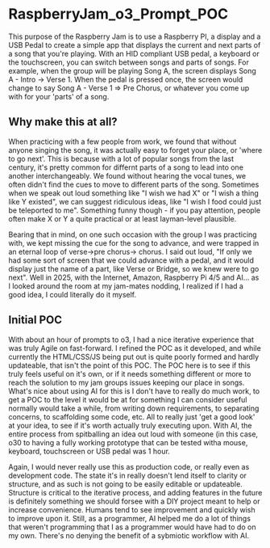 # RaspberryJam_o3_Prompt_POC
This purpose of the Raspberry Jam is to use a Raspberry PI, a display and a USB Pedal to create a simple app that displays the current and next parts of a song that you're playing. 
With an HID compliant USB pedal, a keyboard or the touchscreen, you can switch between songs and parts of songs. For example, when the group will be playing Song A, the screen displays Song A - Intro -> Verse 1.
When the pedal is pressed once, the screen would change to say Song A - Verse 1 => Pre Chorus, or whatever you come up with for your 'parts' of a song. 

## Why make this at all? 
When practicing with a few people from work, we found that without anyone singing the song, it was actually easy to forget your place, or 'where to go next'. This is because with a lot of popular songs from the last century,
it's pretty common for differnt parts of a song to lead into one another interchangeably. We found without hearing the vocal tunes, we often didn't find the cues to move to different parts of the song. 
Sometimes when we speak out loud something like "I wish we had X" or "I wish a thing like Y existed", we can suggest ridiculous ideas, like "I wish I food could just be teleported to me". Something funny though - 
if you pay attention, people often make X or Y a quite practical or at least layman-level plausible. 

Bearing that in mind, on one such occasion with the group I was practicing with, we kept missing the cue for
the song to advance, and were trapped in an eternal loop of verse->pre chorus-> chorus. I said out loud, "If only we had some sort of screen that we could advance with a pedal, and it would display just the name of a part, like Verse or Bridge,
so we knew were to go next". Well in 2025, with the Internet, Amazon, Raspberry Pi 4/5 and AI... as I looked around the room at my jam-mates nodding, I realized if I had a good idea, I could literally do it myself. 

## Initial POC
With about an hour of prompts to o3, I had a nice iterative experience that was truly Agile on fast-forward. I refined the POC as it developed, and while currently the HTML/CSS/JS being put out is quite poorly formed and hardly updateable, 
that isn't the point of this POC. The POC here is to see if this truly feels useful on it's own, or if it needs something different or more to reach the solution to my jam groups issues keeping our place in songs. What's nice about 
using AI for this is I don't have to really do much work, to get a POC to the level it would be at for something I can consider useful normally would take a while, from writing down requirements, to separating concerns, to scaffolding some code, etc.
All to really just 'get a good look' at your idea, to see if it's worth actually truly executing upon. With AI, the entire process from spitballing an idea out loud with someone (in this case, o30 to having a fully working prototype that can be tested
witha  mouse, keyboard, touchscreen or USB pedal was 1 hour. 

Again, I would never really use this as production code, or really even as development code. The state it's in really doesn't lend itself to clarity or structure, and as such is not going to be easily editable or updateable. 
Structure is critical to the iterative process, and adding features in the future is definitely something we should forsee with a DIY project meant to help or increase convenience. Humans tend to see improvement and quickly wish to improve upon it. 
Still, as a programmer, AI helped me do a lot of things that weren't programming that I as a programmer would have had to do on my own. There's no denying the benefit of a sybmiotic workflow with AI. 
